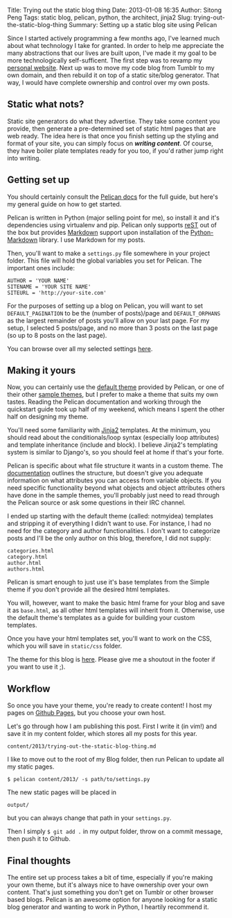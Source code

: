 Title: Trying out the static blog thing
Date: 2013-01-08 16:35
Author: Sitong Peng
Tags: static blog, pelican, python, the architect, jinja2
Slug: trying-out-the-static-blog-thing
Summary: Setting up a static blog site using Pelican

Since I started actively programming a few months ago, I've learned much about what technology I take for granted. In order to help me appreciate the many abstractions that our lives are built upon, I've made it my goal to be more technologically self-sufficent. The first step was to revamp my [personal website](http://www.sitongpeng.com). Next up was to move my code blog from Tumblr to my own domain, and then rebuild it on top of a static site/blog generator. That way, I would have complete ownership and control over my own posts.

Static what nots?
-----------------
Static site generators do what they advertise. They take some content you provide, then generate a pre-determined set of static html pages that are web ready. The idea here is that once you finish setting up the styling and format of your site, you can simply focus on ***writing content***. Of course, they have boiler plate templates ready for you too, if you'd rather jump right into writing.

Getting set up
--------------
You should certainly consult the [Pelican docs](https://pelican.readthedocs.org) for the full guide, but here's my general guide on how to get started.

Pelican is written in Python (major selling point for me), so install it and it's dependencies using virtualenv and pip. Pelican only supports [reST](http://docutils.sourceforge.net/rst.html) out of the box but provides [Markdown](http://daringfireball.net/projects/markdown/) support upon installation of the [Python-Markdown](http://packages.python.org/Markdown/) library. I use Markdown for my posts.

Then, you'll want to make a `settings.py` file somewhere in your project folder. This file will hold the global variables you set for Pelican. The important ones include:
```
AUTHOR = 'YOUR NAME'
SITENAME = 'YOUR SITE NAME'
SITEURL = 'http://your-site.com'
```
For the purposes of setting up a blog on Pelican, you will want to set `DEFAULT_PAGINATION` to be the (number of posts)/page and `DEFAULT_ORPHANS` as the largest remainder of posts you'll allow on your last page. For my setup, I selected 5 posts/page, and no more than 3 posts on the last page (so up to 8 posts on the last page).

You can browse over all my selected settings [here](https://github.com/stoneG/blarg/blob/master/settings.py).

Making it yours
---------------
Now, you can certainly use the [default theme](https://github.com/getpelican/pelican-themes/blob/master/notmyidea-cms-fr/screenshot.png) provided by Pelican, or one of their other [sample themes](https://github.com/getpelican/pelican-themes/blob/master/waterspill/screenshot.png), but I prefer to make a theme that suits my own tastes. Reading the Pelican documentation and working through the quickstart guide took up half of my weekend, which means I spent the other half on designing my theme.

You'll need some familiarity with [Jinja2](http://jinja.pocoo.org/docs/) templates. At the minimum, you should read about the conditionals/loop syntax (especially loop attributes) and template inheritance (include and block). I believe Jinja2's templating system is similar to Django's, so you should feel at home if that's your forte.

Pelican is specific about what file structure it wants in a custom theme. The [documentation](http://docs.getpelican.com/en/3.1.1/themes.html) outlines the structure, but doesn't give you adequate information on what attributes you can access from variable objects. If you need specific functionality beyond what objects and object attributes others have done in the sample themes, you'll probably just need to read through the Pelican source or ask some questions in their IRC channel.

I ended up starting with the default theme (called: notmyidea) templates and stripping it of everything I didn't want to use. For instance, I had no need for the category and author functionalities. I don't want to categorize posts and I'll be the only author on this blog, therefore, I did not supply:
```
categories.html
category.html
author.html
authors.html
```
Pelican is smart enough to just use it's base templates from the Simple theme if you don't provide all the desired html templates.

You will, however, want to make the basic html frame for your blog and save it as `base.html`, as all other html templates will inherit from it. Otherwise, use the default theme's templates as a guide for building your custom templates.

Once you have your html templates set, you'll want to work on the CSS, which you will save in `static/css` folder.

The theme for this blog is [here](https://github.com/stoneG/blarg/tree/master/themes/sitong). Please give me a shoutout in the footer if you want to use it ;).

Workflow
--------
So once you have your theme, you're ready to create content! I host my pages on [Github Pages](http://pages.github.com/), but you choose your own host.

Let's go through how I am publishing this post. First I write it (in vim!) and save it in my content folder, which stores all my posts for this year.
```
content/2013/trying-out-the-static-blog-thing.md
```
I like to move out to the root of my Blog folder, then run Pelican to update all my static pages.
```
$ pelican content/2013/ -s path/to/settings.py
```
The new static pages will be placed in
```
output/
```
but you can always change that path in your `settings.py`.

Then I simply `$ git add .` in my output folder, throw on a commit message, then push it to Github.

Final thoughts
--------------
The entire set up process takes a bit of time, especially if you're making your own theme, but it's always nice to have ownership over your own content. That's just something you don't get on Tumblr or other browser based blogs. Pelican is an awesome option for anyone looking for a static blog generator and wanting to work in Python, I heartily recommend it.
